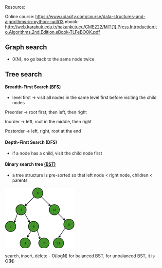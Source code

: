 Resource:

Online course: https://www.udacity.com/course/data-structures-and-algorithms-in-python--ud513
ebook: http://web.karabuk.edu.tr/hakankutucu/CME222/MIT[1].Press.Introduction.to.Algorithms.2nd.Edition.eBook-TLFeBOOK.pdf

## Graph search 

- 0(N), no go back to the same node twice

## Tree search
#### Breadth-First Search [(BFS)](https://github.com/YIZHE12/DataScienceMakeEasy/blob/master/data_structures/binary_tree.ipynb) 
- level first -> visit all nodes in the same level first before visiting the child nodes

Preorder -> root first, then left, then right

Inorder ->  left, root in the middle, then right

Postorder -> left, right, root at the end

#### Depth-First Search (DFS) 
- if a node has a child, visit the child node first

#### Binary search tree [(BST)](https://github.com/YIZHE12/DataScienceMakeEasy/blob/master/data_structures/Binary_search_tree.ipynb)
- a tree structure is pre-sorted so that left node < right node, children < parents

<img src = images/BST.png height = 200>

search, insert, delete - O(logN) for balanced BST, for unbalanced BST, it is O(N)
